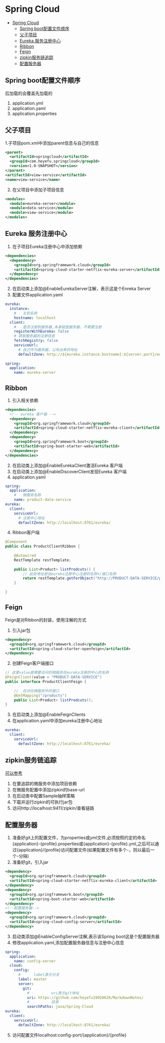 # Spring Cloud

- [Spring Cloud](#spring-cloud)
  - [Spring boot配置文件顺序](#spring-boot配置文件顺序)
  - [父子项目](#父子项目)
  - [Eureka 服务注册中心](#eureka-服务注册中心)
  - [Ribbon](#ribbon)
  - [Feign](#feign)
  - [zipkin服务链追踪](#zipkin服务链追踪)
  - [配置服务器](#配置服务器)

## Spring boot配置文件顺序

后加载的会覆盖先加载的

1. application.yml
2. application.yaml
3. application.properties

## 父子项目

1.子项目pom.xml中添加parent信息与自己的信息
```xml
<parent>
  <artifactId>springcloud</artifactId>
  <groupId>com.heyefu.springcloud</groupId>
  <version>1.0-SNAPSHOT</version>
</parent>
<artifactId>view-service</artifactId>
<name>view-service</name>
```
2. 在父项目中添加子项目信息
```xml
<modules>
  <module>eureka-server</module>
  <module>data-service</module>
  <module>view-service</module>
</modules>
```

## Eureka 服务注册中心

1. 在子项目Eureka注册中心中添加依赖
```xml
<dependencies>
  <dependency>
    <groupId>org.springframework.cloud</groupId>
    <artifactId>spring-cloud-starter-netflix-eureka-server</artifactId>
  </dependency>
</dependencies>
```
2. 在启动类上添加@EnableEurekaServer注解，表示这是个Enreka Server
3. 配置文件application.yaml
```yaml
eureka:
  instance:
    #   主机名称
    hostname: localhost
  client:
    #   是否注册到服务器,本身就是服务器，不需要注册
    registerWithEureka: false
    # 获取服务器的注册信息
    fetchRegistry: false
    serviceUrl:
      # 自己作为服务器，公布出来的地址
      defaultZone: http://${eureka.instance.hostname}:${server.port}/eureka/
 
spring:
  application:
    name: eureka-server
```

## Ribbon

1. 引入相关依赖
```xml
<dependencies>
  <!-- eureka 客户端 -->
  <dependency>
    <groupId>org.springframework.cloud</groupId>
    <artifactId>spring-cloud-starter-netflix-eureka-client</artifactId>
  </dependency>
  <dependency>
    <groupId>org.springframework.boot</groupId>
    <artifactId>spring-boot-starter-web</artifactId>
  </dependency>
</dependencies>
```
2. 在启动类上添加@EnableEurekaClient激活Eureka 客户端
3. 在启动类上添加@EnableDiscoverClient发现Eureka 客户端
4. application.yaml
```yaml
spring:
  application:
    #   微服务名称
    name: product-data-service
eureka:
  client:
    serviceUrl:
      # 注册中心地址
      defaultZone: http://localhost:8761/eureka/
```
4. Ribbon客户端
```java
@Component
public class ProductClientRibbon {
 
    @Autowired
    RestTemplate restTemplate;
 
    public List<Product> listProdcuts() {
        // 此处地址是在eureka注册中心注册的名称+/接口名称
        return restTemplate.getForObject("http://PRODUCT-DATA-SERVICE/products",List.class);
    }
 
}
```

## Feign

Feign是对Ribbon的封装，使用注解的方式

1. 引入jar包
```xml
<dependency>
  <groupId>org.springframework.cloud</groupId>
  <artifactId>spring-cloud-starter-openfeign</artifactId>
</dependency>
```
2. 创建Feign客户端接口
```java
// 这里value是需要访问的微服务在eureka注册的中心的名称
@FeignClient(value = "PRODUCT-DATA-SERVICE")
public interface ProductClientFeign {
 
    //  在对应微服务中的接口
    @GetMapping("/products")
    public List<Product> listProdcuts();
}
```
3. 在启动类上添加@EnableFeignClients
4. 在application.yaml中添加eureka注册中心地址
```yaml
eureka:
  client:
    serviceUrl:
      defaultZone: http://localhost:8761/eureka/
```

## zipkin服务链追踪

[可以参考](https://www.jianshu.com/p/f177a5e2917f)

1. 在要追踪的微服务中添加项目依赖
2. 在微服务配置中添加zipkin的base-url
3. 在启动类中配置Sample抽样策略
4. 下载并运行zipkin的可执行jar包
5. 访问http://localhost:9411/zipkin/查看链路

## 配置服务器

1. 准备好git上的配置文件，为properties或yml文件,必须按照约定的命名{application}-{profile}.properties或{application}-{profile}.yml,之后可以通过{application}/{profile}访问配置文件(如果配置文件有多个-，则以最后一个-分隔)
3. 准备好git，引入jar
```xml
<dependency>
  <groupId>org.springframework.cloud</groupId>
  <artifactId>spring-cloud-starter-netflix-eureka-client</artifactId>
</dependency>
<dependency>
  <groupId>org.springframework.boot</groupId>
  <artifactId>spring-boot-starter-web</artifactId>
</dependency>
<!--配置服务器-->
<dependency>
  <groupId>org.springframework.cloud</groupId>
  <artifactId>spring-cloud-config-server</artifactId>
</dependency>
```
3. 启动类添加@EnableConfigServer注解,表示该Spring boot这是个配置服务器
4. 修改application.yaml,添加配置服务器信息与注册中心信息
```yaml
spring:
  application:
    name: config-server
  cloud:
    config:
      #      label表示分支
      label: master
      server:
        git:
          #          uri表示git地址
          uri: https://github.com/heyefu19920626/MarkdownNotes/
          #          目录
          searchPaths: java/Spring-Cloud
eureka:
  client:
    serviceUrl:
      defaultZone: http://localhost:8761/eureka/
```
5. 访问配置文件localhost:config-port/{application}/{profile}
